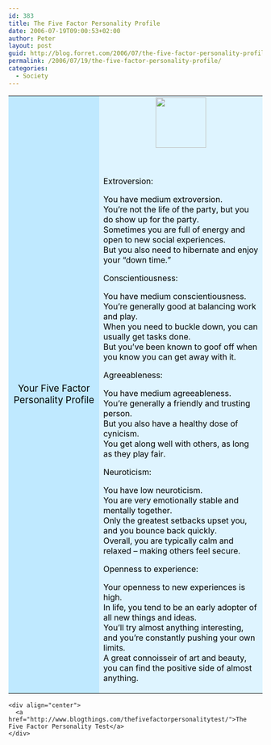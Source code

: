 ```yaml
---
id: 383
title: The Five Factor Personality Profile
date: 2006-07-19T09:00:53+02:00
author: Peter
layout: post
guid: http://blog.forret.com/2006/07/the-five-factor-personality-profile/
permalink: /2006/07/19/the-five-factor-personality-profile/
categories:
  - Society
---
```

<table width=350 align=center border=0 cellspacing=0 cellpadding=2> 

<td bgcolor="#BFE9FF" align=center> <font style='color:black; font-size: 14pt;'>Your Five Factor Personality Profile</font></td> 
<td bgcolor="#DEF4FF">
  <center>
    <img  src="http://images.blogthings.com/thefivefactorpersonalitytest/personality.jpg" height="100" width="100" />
  </center>
  
  <br /> <font color="#000000"><br /> Extroversion:</p> 
  
  <p>
    You have medium extroversion.<br /> You&#8217;re not the life of the party, but you do show up for the party.<br /> Sometimes you are full of energy and open to new social experiences.<br /> But you also need to hibernate and enjoy your &#8220;down time.&#8221;
  </p>
  
  <p>
    Conscientiousness:
  </p>
  
  <p>
    You have medium conscientiousness.<br /> You&#8217;re generally good at balancing work and play.<br /> When you need to buckle down, you can usually get tasks done.<br /> But you&#8217;ve been known to goof off when you know you can get away with it.
  </p>
  
  <p>
    Agreeableness:
  </p>
  
  <p>
    You have medium agreeableness.<br /> You&#8217;re generally a friendly and trusting person.<br /> But you also have a healthy dose of cynicism.<br /> You get along well with others, as long as they play fair.
  </p>
  
  <p>
    Neuroticism:
  </p>
  
  <p>
    You have low neuroticism.<br /> You are very emotionally stable and mentally together.<br /> Only the greatest setbacks upset you, and you bounce back quickly.<br /> Overall, you are typically calm and relaxed &#8211; making others feel secure.
  </p>
  
  <p>
    Openness to experience:
  </p>
  
  <p>
    Your openness to new experiences is high.<br /> In life, you tend to be an early adopter of all new things and ideas.<br /> You&#8217;ll try almost anything interesting, and you&#8217;re constantly pushing your own limits.<br /> A great connoisseir of art and beauty, you can find the positive side of almost anything.<br /> </font></td> </tr> </table> 
    
    <div align="center">
      <a href="http://www.blogthings.com/thefivefactorpersonalitytest/">The Five Factor Personality Test</a>
    </div>
